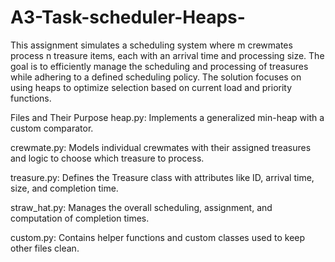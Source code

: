 # A3-Task-scheduler-Heaps-

This assignment simulates a scheduling system where m crewmates process n treasure items, each with an arrival time and processing size. The goal is to efficiently manage the scheduling and processing of treasures while adhering to a defined scheduling policy. The solution focuses on using heaps to optimize selection based on current load and priority functions.

Files and Their Purpose
heap.py: Implements a generalized min-heap with a custom comparator.

crewmate.py: Models individual crewmates with their assigned treasures and logic to choose which treasure to process.

treasure.py: Defines the Treasure class with attributes like ID, arrival time, size, and completion time.

straw_hat.py: Manages the overall scheduling, assignment, and computation of completion times.

custom.py: Contains helper functions and custom classes used to keep other files clean.

